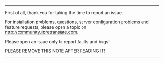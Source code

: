 ****************************************
First of all, thank you for taking the time to report an issue.

For installation problems, questions, server configuration problems and feature requests, please open a topic on http://community.libretranslate.com.

Please open an issue only to report faults and bugs! 

PLEASE REMOVE THIS NOTE AFTER READING IT!
****************************************
